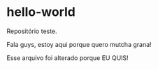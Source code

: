 # hello-world
Repositório teste.

Fala guys, estoy aqui porque quero mutcha grana!

Esse arquivo foi alterado porque EU QUIS!

